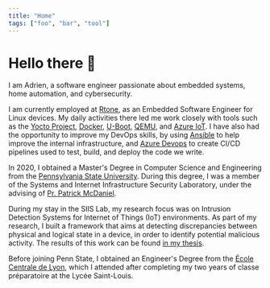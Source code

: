 ```yaml
---
title: "Home"
tags: ["foo", "bar", "tool"]
---
```


# Hello there :wave:

I am Adrien, a software engineer passionate about embedded systems, home
automation, and cybersecurity.

I am currently employed at [Rtone][rtone], as an Embedded Software Engineer for
Linux devices. My daily activities there led me work closely with tools such as
the [Yocto Project][yocto], [Docker][docker], [U-Boot][uboot], [QEMU][qemu], and
[Azure IoT][azure-iot]. I have also had the opportunity to improve my DevOps
skills, by using [Ansible][ansible] to help improve the internal infrastructure,
and [Azure Devops][azure-devops] to create CI/CD pipelines used to test, build,
and deploy the code we write.

In 2020, I obtained a Master's Degree in Computer Science and Engineering from
the [Pennsylvania State University][psu]. During this degree, I was a member of
the Systems and Internet Infrastructure Security Laboratory, under the advising
of [Pr. Patrick McDaniel][mcdaniel].

During my stay in the SIIS Lab, my research focus was on Intrusion Detection
Systems for Internet of Things (IoT) environments. As part of my research, I
built a framework that aims at detecting discrepancies between physical and
logical state in a device, in order to identify potential malicious activity.
The results of this work can be found [in my thesis][thesis].

Before joining Penn State, I obtained an Engineer's Degree from the [École
Centrale de Lyon][ecl], which I attended after completing my two years of classe
préparatoire at the Lycée Saint-Louis.

[ansible]: https://www.ansible.com/
[azure-devops]: https://azure.microsoft.com/en-us/products/devops/
[azure-iot]: https://azure.microsoft.com/en-us/solutions/iot/
[docker]: https://www.docker.com/
[ecl]: https://www.ec-lyon.fr/
[mcdaniel]: https://patrickmcdaniel.org/
[psu]: https://www.psu.edu/
[qemu]: https://www.qemu.org/
[rtone]: https://rtone.fr/
[thesis]: /files/thesis.pdf
[uboot]: https://github.com/u-boot/u-boot
[yocto]: https://www.yoctoproject.org/
